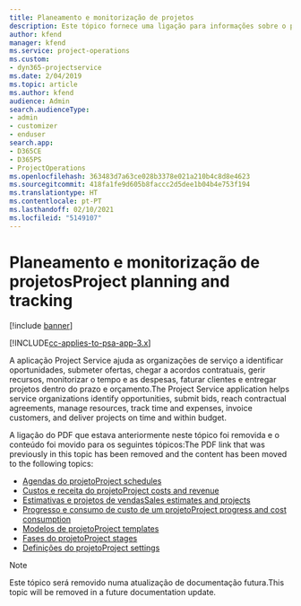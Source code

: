 ```yaml
---
title: Planeamento e monitorização de projetos
description: Este tópico fornece uma ligação para informações sobre o planeamento e a monitorização no Project Service Automation.
author: kfend
manager: kfend
ms.service: project-operations
ms.custom:
- dyn365-projectservice
ms.date: 2/04/2019
ms.topic: article
ms.author: kfend
audience: Admin
search.audienceType:
- admin
- customizer
- enduser
search.app:
- D365CE
- D365PS
- ProjectOperations
ms.openlocfilehash: 363483d7a63ce028b3378e021a210b4c8d8e4623
ms.sourcegitcommit: 418fa1fe9d605b8faccc2d5dee1b04b4e753f194
ms.translationtype: HT
ms.contentlocale: pt-PT
ms.lasthandoff: 02/10/2021
ms.locfileid: "5149107"
---
```

# <a name="project-planning-and-tracking"></a><span data-ttu-id="b26f7-103">Planeamento e monitorização de projetos</span><span class="sxs-lookup"><span data-stu-id="b26f7-103">Project planning and tracking</span></span>

[!include [banner](../../includes/psa-now-project-operations.md)]

[!INCLUDE[cc-applies-to-psa-app-3.x](../../includes/cc-applies-to-psa-app-3x.md)]

<span data-ttu-id="b26f7-104">A aplicação Project Service ajuda as organizações de serviço a identificar oportunidades, submeter ofertas, chegar a acordos contratuais, gerir recursos, monitorizar o tempo e as despesas, faturar clientes e entregar projetos dentro do prazo e orçamento.</span><span class="sxs-lookup"><span data-stu-id="b26f7-104">The Project Service application helps service organizations identify opportunities, submit bids, reach contractual agreements, manage resources, track time and expenses, invoice customers, and deliver projects on time and within budget.</span></span> 

<span data-ttu-id="b26f7-105">A ligação do PDF que estava anteriormente neste tópico foi removida e o conteúdo foi movido para os seguintes tópicos:</span><span class="sxs-lookup"><span data-stu-id="b26f7-105">The PDF link that was previously in this topic has been removed and the content has been moved to the following topics:</span></span>

- [<span data-ttu-id="b26f7-106">Agendas do projeto</span><span class="sxs-lookup"><span data-stu-id="b26f7-106">Project schedules</span></span>](../project-creating.md)
- [<span data-ttu-id="b26f7-107">Custos e receita do projeto</span><span class="sxs-lookup"><span data-stu-id="b26f7-107">Project costs and revenue</span></span>](../project-estimating.md)
- [<span data-ttu-id="b26f7-108">Estimativas e projetos de vendas</span><span class="sxs-lookup"><span data-stu-id="b26f7-108">Sales estimates and projects</span></span>](../project-leveraging.md)
- [<span data-ttu-id="b26f7-109">Progresso e consumo de custo de um projeto</span><span class="sxs-lookup"><span data-stu-id="b26f7-109">Project progress and cost consumption</span></span>](../project-tracking.md)
- [<span data-ttu-id="b26f7-110">Modelos de projeto</span><span class="sxs-lookup"><span data-stu-id="b26f7-110">Project templates</span></span>](../project-templates.md)
- [<span data-ttu-id="b26f7-111">Fases do projeto</span><span class="sxs-lookup"><span data-stu-id="b26f7-111">Project stages</span></span>](../project-stages.md)
- [<span data-ttu-id="b26f7-112">Definições do projeto</span><span class="sxs-lookup"><span data-stu-id="b26f7-112">Project settings</span></span>](../project-settings.md)

> [!NOTE]
> <span data-ttu-id="b26f7-113">Este tópico será removido numa atualização de documentação futura.</span><span class="sxs-lookup"><span data-stu-id="b26f7-113">This topic will be removed in a future documentation update.</span></span> 
